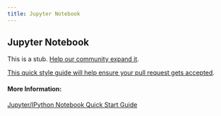 ```yaml
---
title: Jupyter Notebook
---
```

## Jupyter Notebook

This is a stub. <a href='https://github.com/freecodecamp/guides/tree/master/src/pages/data-science-tools/jupyter-notebook/index.md' target='_blank' rel='nofollow'>Help our community expand it</a>.

<a href='https://github.com/freecodecamp/guides/blob/master/README.md' target='_blank' rel='nofollow'>This quick style guide will help ensure your pull request gets accepted</a>.

<!-- The Jupyter Notebook helps you create and share documents containing live code, equations, visualizations and rich text.   
 
You can use it for:
data cleaning and transformation
numerical simulation
statistical modeling
data visualization
machine learning

The Jupyter notebook combines two components:

A web application:  

The Jupyter Notebook App helps to edit and run notebook documents in a web browser,  combining explanatory text, mathematics, computations and rich media.

Notebook document:

The Jupyter Notebook App can create a 'Notebook document' containing both code and rich text elements. A Notebook document can be both readable and executable.
 -->

#### More Information:
<!-- Please add any articles you think might be helpful to read before writing the article -->
<a href='http://jupyter-notebook-beginner-guide.readthedocs.io/en/latest/what_is_jupyter.html' target='_blank' rel='nofollow'>Jupyter/IPython Notebook Quick Start Guide</a>

